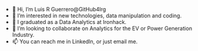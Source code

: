 - 👋 Hi, I’m Luis R Guerrero@GitHub4lrg
- 👀 I’m interested in new technologies, data manipulation and coding.
- 🌱 I graduated as a Data Analytics at Ironhack.
- 💞️ I’m looking to collaborate on Analytics for the EV or Power Generation Industry.
- 📫 You can reach me in Linkedln, or just email me.

<!---
GitHub4lrg/GitHub4lrg is a ✨ special ✨ repository because its `README.md` (this file) appears on your GitHub profile.
You can click the Preview link to take a look at your changes.
--->
